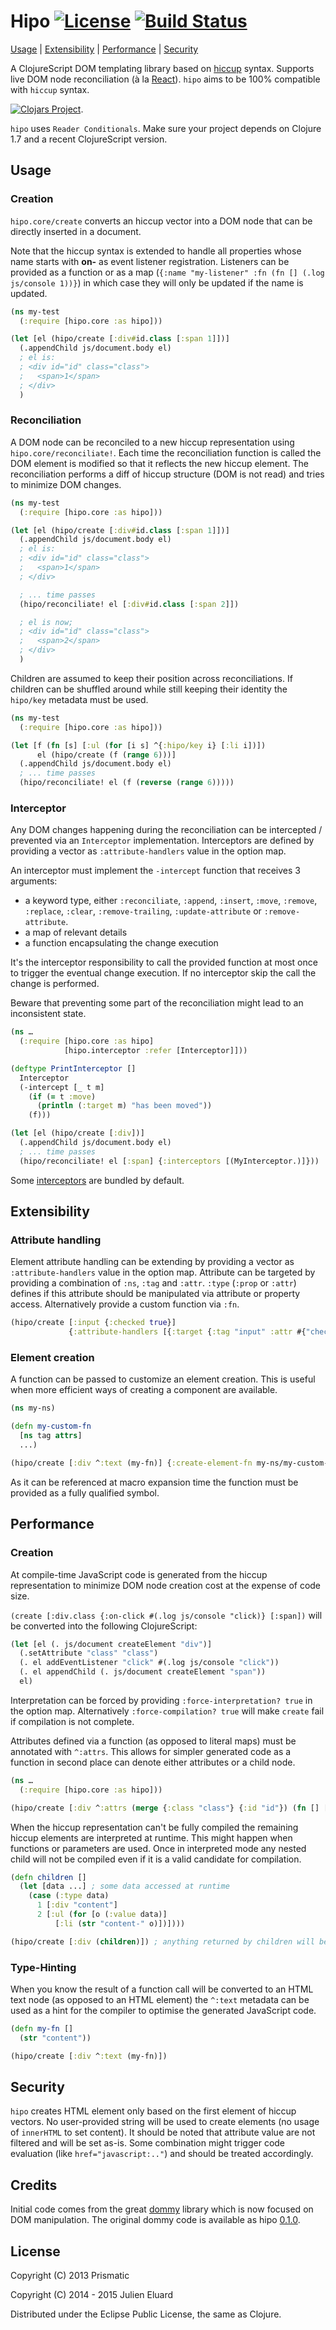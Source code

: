 # Hipo [![License](http://img.shields.io/badge/license-EPL-blue.svg?style=flat)](https://www.eclipse.org/legal/epl-v10.html) [![Build Status](http://img.shields.io/travis/jeluard/hipo.svg?style=flat)](http://travis-ci.org/#!/jeluard/hipo/builds)

[Usage](#usage) | [Extensibility](#extensibility) | [Performance](#performance)  | [Security](#security)

A ClojureScript DOM templating library based on [hiccup](https://github.com/weavejester/hiccup) syntax. Supports live DOM node reconciliation (à la [React](http://facebook.github.io/react/)).
`hipo` aims to be 100% compatible with `hiccup` syntax.

[![Clojars Project](http://clojars.org/hipo/latest-version.svg)](http://clojars.org/hipo).

`hipo` uses `Reader Conditionals`. Make sure your project depends on Clojure 1.7 and a recent ClojureScript version.

## Usage

### Creation

`hipo.core/create` converts an hiccup vector into a DOM node that can be directly inserted in a document.

Note that the hiccup syntax is extended to handle all properties whose name starts with **on-** as event listener registration.
Listeners can be provided as a function or as a map (`{:name "my-listener" :fn (fn [] (.log js/console 1))}`) in which case they will only be updated if the name is updated.

```clojure
(ns my-test
  (:require [hipo.core :as hipo]))

(let [el (hipo/create [:div#id.class [:span 1]])]
  (.appendChild js/document.body el)
  ; el is:
  ; <div id="id" class="class">
  ;   <span>1</span>
  ; </div>
  )
```

### Reconciliation

A DOM node can be reconciled to a new hiccup representation using `hipo.core/reconciliate!`.
Each time the reconciliation function is called the DOM element is modified so that it reflects the new hiccup element.
The reconciliation performs a diff of hiccup structure (DOM is not read) and tries to minimize DOM changes.

```clojure
(ns my-test
  (:require [hipo.core :as hipo]))

(let [el (hipo/create [:div#id.class [:span 1]])]
  (.appendChild js/document.body el)
  ; el is:
  ; <div id="id" class="class">
  ;   <span>1</span>
  ; </div>

  ; ... time passes
  (hipo/reconciliate! el [:div#id.class [:span 2]])

  ; el is now;
  ; <div id="id" class="class">
  ;   <span>2</span>
  ; </div>
  )
```

Children are assumed to keep their position across reconciliations. If children can be shuffled around while still keeping their identity the `hipo/key` metadata must be used.

```clojure
(ns my-test
  (:require [hipo.core :as hipo]))

(let [f (fn [s] [:ul (for [i s] ^{:hipo/key i} [:li i])])
      el (hipo/create (f (range 6)))]
  (.appendChild js/document.body el)
  ; ... time passes
  (hipo/reconciliate! el (f (reverse (range 6)))))
```

### Interceptor

Any DOM changes happening during the reconciliation can be intercepted / prevented via an `Interceptor` implementation. Interceptors are defined by providing a vector as `:attribute-handlers` value in the option map.

An interceptor must implement the `-intercept` function that receives 3 arguments:

* a keyword type, either `:reconciliate`, `:append`, `:insert`, `:move`, `:remove`, `:replace`, `:clear`, `:remove-trailing`, `:update-attribute` or `:remove-attribute`.
* a map of relevant details
* a function encapsulating the change execution

It's the interceptor responsibility to call the provided function at most once to trigger the eventual change execution. If no interceptor skip the call the change is performed.

Beware that preventing some part of the reconciliation might lead to an inconsistent state.

```clojure
(ns …
  (:require [hipo.core :as hipo]
            [hipo.interceptor :refer [Interceptor]]))

(deftype PrintInterceptor []
  Interceptor
  (-intercept [_ t m]
    (if (= t :move)
      (println (:target m) "has been moved"))
    (f)))

(let [el (hipo/create [:div])]
  (.appendChild js/document.body el)
  ; ... time passes
  (hipo/reconciliate! el [:span] {:interceptors [(MyInterceptor.)]}))
```

Some [interceptors](https://github.com/jeluard/hipo/blob/master/src/hipo/interceptor.cljs) are bundled by default.

## Extensibility

### Attribute handling

Element attribute handling can be extending by providing a vector as `:attribute-handlers` value in the option map. Attribute can be targeted by providing a combination of `:ns`, `:tag` and `:attr`.
`:type` (`:prop` or `:attr`) defines if this attribute should be manipulated via attribute or property access. Alternatively provide a custom function via `:fn`.

```clojure
(hipo/create [:input {:checked true}]
             {:attribute-handlers [{:target {:tag "input" :attr #{"checked" "value"}} :type :prop}]})
```

### Element creation

A function can be passed to customize an element creation. This is useful when more efficient ways of creating a component are available.

```clojure
(ns my-ns)

(defn my-custom-fn
  [ns tag attrs]
  ...)

(hipo/create [:div ^:text (my-fn)] {:create-element-fn my-ns/my-custom-fn})
```

As it can be referenced at macro expansion time the function must be provided as a fully qualified symbol.

## Performance

### Creation

At compile-time JavaScript code is generated from the hiccup representation to minimize DOM node creation cost at the expense of code size.

`(create [:div.class {:on-click #(.log js/console "click)} [:span])` will be converted into the following ClojureScript:

```clojure
(let [el (. js/document createElement "div")]
  (.setAttribute "class" "class")
  (. el addEventListener "click" #(.log js/console "click"))
  (. el appendChild (. js/document createElement "span"))
  el)
```

Interpretation can be forced by providing `:force-interpretation? true` in the option map. Alternatively `:force-compilation? true` will make `create` fail if compilation is not complete.

Attributes defined via a function (as opposed to literal maps) must be annotated with `^:attrs`. This allows for simpler generated code as a function in second place can denote either attributes or a child node.

```clojure
(ns …
  (:require [hipo.core :as hipo]))

(hipo/create [:div ^:attrs (merge {:class "class"} {:id "id"}) (fn [] [:span])])
```

When the hiccup representation can't be fully compiled the remaining hiccup elements are interpreted at runtime. This might happen when functions or parameters are used.
Once in interpreted mode any nested child will not be compiled even if it is a valid candidate for compilation.

```clojure
(defn children []
  (let [data ...] ; some data accessed at runtime
    (case (:type data)
      1 [:div "content"]
      2 [:ul (for [o (:value data)]
          [:li (str "content-" o)])])))

(hipo/create [:div (children)]) ; anything returned by children will be interpreted at runtime
```

### Type-Hinting

When you know the result of a function call will be converted to an HTML text node (as opposed to an HTML element) the `^:text` metadata can be used as a hint for the compiler to optimise the generated JavaScript code.

```clojure
(defn my-fn []
  (str "content"))

(hipo/create [:div ^:text (my-fn)])
```

## Security

`hipo` creates HTML element only based on the first element of hiccup vectors. No user-provided string will be used to create elements (no usage of `innerHTML` to set content).
It should be noted that attribute value are not filtered and will be set as-is. Some combination might trigger code evaluation (like `href="javascript:.."`) and should be treated accordingly.

## Credits

Initial code comes from the great [dommy](https://github.com/Prismatic/dommy) library which is now focused on DOM manipulation. The original dommy code is available as hipo [0.1.0](https://github.com/jeluard/hipo/tree/0.1.0).

## License

Copyright (C) 2013 Prismatic

Copyright (C) 2014 - 2015 Julien Eluard

Distributed under the Eclipse Public License, the same as Clojure.
